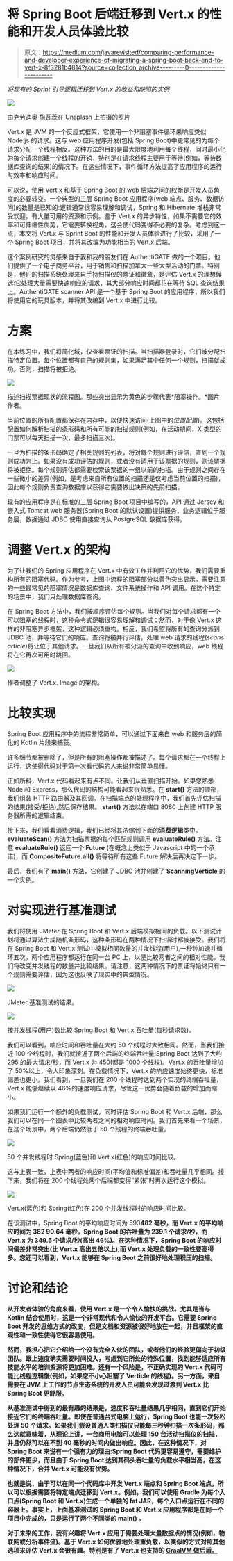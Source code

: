 # 将 Spring Boot 后端迁移到 Vert.x 的性能和开发人员体验比较

> 原文：<https://medium.com/javarevisited/comparing-performance-and-developer-experience-of-migrating-a-spring-boot-back-end-to-vert-x-8f3281b4814?source=collection_archive---------0----------------------->

*将现有的 Sprint 引导逻辑迁移到 Vert.x 的收益和缺陷的实例*

![](img/f30e0966d6ab53f0425d33e26fe029ff.png)

由[克劳迪奥·施瓦茨](https://unsplash.com/@purzlbaum)在 [Unsplash](https://unsplash.com/photos/wMgW6bjjzZU) 上拍摄的照片

Vert.x 是 JVM 的一个反应式框架，它使用一个非阻塞事件循环来响应类似 Node.js 的请求。这与 web 应用程序开发(包括 Spring Boot)中更常见的为每个请求分配一个线程相反。这种方法的目的是最大限度地利用每个线程，同时最小化为每个请求创建一个线程的开销，特别是在请求线程主要用于等待(例如，等待数据库查询的结果)的情况下。在这些情况下，事件循环方法提高了应用程序的运行时效率和响应时间。

可以说，使用 Vert.x 和基于 Spring Boot 的 web 后端之间的权衡是开发人员角度的必要转变。一个典型的三层 Spring Boot 应用程序(web 端点、服务、数据访问)的数量是已知的:逻辑通常很容易理解和调试，Spring 和 Hibernate 堆栈非常受欢迎，有大量可用的资源和示例。鉴于 Vert.x 的异步特性，如果不需要它的效率和可伸缩性优势，它需要转换视角，这会使代码变得不必要的复杂。考虑到这一点，本文将 Vert.x 与 Sprint Boot 的性能和开发人员体验进行了比较，采用了一个 Spring Boot 项目，并将其改编为功能相当的 Vert.x 后端。

这个案例研究的灵感来自于我和我的朋友们在 AuthentiGATE 做的一个项目。他们提供了一个电子商务平台，用于销售和扫描加拿大一些大型活动的门票。特别是，他们的扫描系统处理来自手持扫描仪的票证和徽章，是评估 Vert.x 的理想候选:它处理大量需要快速响应的请求，其大部分响应时间都花在等待 SQL 查询结果上。AuthentiGATE scanner API 是一个基于 Spring Boot 的应用程序，所以我们将使用它的玩具版本，并将其改编到 Vert.x 中进行比较。

# 方案

在本练习中，我们将简化域，仅查看票证的扫描。当扫描器登录时，它们被分配扫描特定位置。每个位置都有自己的规则集，如果满足其中任何一个规则，扫描就成功。否则，扫描将被拒绝。

![](img/4b8f0627218ceb4ea42be0d2019b1776.png)

描述扫描票据现状的流程图。那些突出显示为黄色的步骤代表*阻塞操作。*图片作者。

当前位置的所有配置都保存在内存中，以便快速访问(上图中的*位置配置*)。这包括配置如何解析扫描的条形码和所有可能的扫描规则(例如，在活动期间，X 类型的门票可以每天扫描一次，最多扫描三次)。

一旦为扫描的条形码确定了相关规则的列表，将对每个规则进行评估，直到一个规则成功为止。如果没有成功评估的规则，或者没有适用于该票据的规则，则该票据将被拒绝。每个规则评估都需要检索该票据的一组以前的扫描。由于规则之间存在一些微小的差异(例如，是考虑来自所有位置的扫描还是仅考虑当前位置的扫描)，因此每个规则负责查询数据库以获得它需要做出决策的先前扫描。

现有的应用程序是在标准的三层 Spring Boot 项目中编写的，API 通过 Jersey 和嵌入式 Tomcat web 服务器(Spring Boot 的默认设置)提供服务，业务逻辑位于服务层，数据通过 JDBC 使用直接查询从 PostgreSQL 数据库获得。

# 调整 Vert.x 的架构

为了让我们的 Spring 应用程序在 Vert.x 中有效工作并利用它的优势，我们需要重构所有的阻塞代码。作为参考，上图中流程的阻塞部分以黄色突出显示。需要注意的一些最常见的阻塞情况是数据库查询、文件系统操作和 API 调用。在这个特定的场景中，我们只处理数据库查询。

在 Spring Boot 方法中，我们按顺序评估每个规则。当我们对每个请求都有一个可以阻塞的线程时，这种命令式逻辑很容易理解和调试；然而，对于像 Vert.x 这样的非阻塞异步框架，这种逻辑必须重构。相反，我们希望将所有的查询分派到 JDBC 池，并等待它们的响应。查询将被并行评估，处理 web 请求的线程(*scans article*)将让位于其他请求。一旦我们从所有被分派的查询中收到响应，web 线程将在它再次可用时跳回。

![](img/e7b7d75c54ef3d268a3806d890fc648b.png)

作者调整了 Vert.x. Image 的架构。

# 比较实现

Spring Boot 应用程序中的流程非常简单，可以通过下面来自 web 和服务层的简化的 Kotlin 片段来捕获。

许多细节都被删除了，但是所有的阻塞操作都被描述了。每个请求都在一个线程上运行，这使得代码对于第一次看代码的人来说非常简单易懂。

正如所料，Vert.x 代码看起来有点不同。让我们从垂直扫描开始。如果您熟悉 Node 和 Express，那么代码的结构可能看起来很熟悉。在 **start()** 方法的顶部，我们组装 HTTP 路由器及其回调。在扫描端点的处理程序中，我们首先评估扫描的结果(接受/拒绝),然后保存结果。 **start()** 方法以在端口 8080 上创建 HTTP 服务器所需的逻辑结束。

接下来，我们看看消费逻辑，我们已经将其浓缩到下面的**消费逻辑**类中。 **evaluateScan()** 方法为扫描票据的每个匹配规则调用 **evaluateRule()** 方法。注意 **evaluateRule()** 返回一个 **Future** (在概念上类似于 Javascript 中的一个承诺)，而 **CompositeFuture.all()** 将等待所有这些 Future 解决后再决定下一步。

最后，我们有了 **main()** 方法，它创建了 JDBC 池并创建了 **ScanningVerticle** 的一个实例。

# 对实现进行基准测试

我们将使用 JMeter 在 Spring Boot 和 Vert.x 后端模拟相同的负载。以下测试计划将通过算法生成随机条形码，这种条形码在两种情况下扫描时都被接受。我们将在 Spring Boot 和 Vert.x 测试中模拟相同数量的并发线程(用户),一秒钟加速并循环五次。两个应用程序都运行在同一台 PC 上，以便比较两者之间的相对性能。我们将改变并发线程的数量并比较结果。请注意，这两种情况下的票证将始终只有一个规则需要评估，因为这也反映了现实中的典型情况。

![](img/5739f174b03de1dbeeec2246b99732fe.png)

JMeter 基准测试的结果。

![](img/c805b9c70a7f5fb0994aef3fcbb065fb.png)

按并发线程(用户)数比较 Spring Boot 和 Vert.x 吞吐量(每秒请求数)。

我们可以看到，响应时间和吞吐量在大约 50 个线程时大致相同。然而，当我们接近 100 个线程时，我们就接近了两个后端的终端吞吐量:Spring Boot 达到了大约 295 的最大请求/秒，而 Vert.x 为 450(都是 1000 个线程)。Vert.x 的吞吐量增加了 50%以上，令人印象深刻。在负载情况下，Vert.x 的响应速度始终更快，标准偏差也更小。我们看到，一旦我们在 200 个线程时达到两个实现的终端吞吐量，Vert.x 能够继续以 46%的速度响应请求，尽管这一优势会随着负载的增加而缩小。

如果我们运行一个额外的负载测试，同时评估 Spring Boot 和 Vert.x 后端，那么我们可以在同一个图表中比较两者之间的相对响应时间。我们首先来看一个场景，在这个场景中，两个后端仍然低于 50 个线程的终端吞吐量。

![](img/68226233d2770d8577d04fe90717e0a3.png)

50 个并发线程时 Spring(蓝色)和 Vert.x(红色)的响应时间比较。

这与上表一致，上表中两者的响应时间(平均值和标准偏差)和吞吐量几乎相同。接下来，我们将在 200 个线程处两个后端都变得“紧张”时再次运行这个模拟。

![](img/33aa766723ad7e0dbff72f517144d5e5.png)

Vert.x(蓝色)和 Spring(红色)在 200 个并发线程时的响应时间比较。

在该测试中，Spring Boot 的平均响应时间为 593**482 毫秒，而 Vert.x 的平均响应时间为 382 90.64 毫秒。Spring Boot 的吞吐量为 239.1 个请求/秒，而 Vert.x 为 349.5 个请求/秒(高出 46%)。在这种情况下，Spring Boot 的响应时间偏差非常突出(比 Vert.x 高出五倍以上),而 Vert.x 处理负载的一致性要高得多。您还可以看到，Vert.x 能够在 Spring Boot 之前很好地处理积压的扫描。**

# **讨论和结论**

**从开发者体验的角度来看，使用 Vert.x 是一个令人愉快的挑战。尤其是当与 Kotlin 结合使用时，这是一个非常现代和令人愉快的开发平台。它需要 Spring Boot 开发的思维方式的改变，但是文档和资源被很好地放在一起，并且框架的直观性和一致性使得它很容易使用。**

**然而，我担心把它介绍给一个没有完全入伙的团队，或者他们的经验更偏向于初级团队。跟上速度确实需要时间投入，考虑到它所处的特殊位置，找到能够适应所有技能水平的培训资源将更加困难。还有一个风险是，不正确实现的 Vert.x 代码可能比线程逻辑慢(例如，如果您不小心阻塞了 Verticle 的线程)。另一方面，来自需要在 JVM 上工作的节点生态系统的开发人员可能会发现过渡到 Vert.x 比 Spring Boot 更舒服。**

**从基准测试中得到的最有趣的结果是，速度和吞吐量结果几乎相同，直到它们开始接近它们的终端吞吐量。即使在普通台式电脑上运行，Spring Boot 也能一次轻松处理 50 个请求。如果我们假设普通人类扫描仪只能每三秒钟扫描一次条形码，那么这就意味着，从理论上讲，一台商用电脑可以处理 150 台活动扫描仪的扫描，并且仍然可以在不到 40 毫秒的时间内做出响应。因此，在这种情况下，对 Spring Boot 来说有一个强有力的理由:Spring Boot 代码更容易遵守，需要维护的部件更少，而且由于 Spring Boot 达到其码头吞吐量的负载水平相当高，在这种情况下，合并 Vert.x 可能没有优势。**

**也就是说，由于可以在同一个代码库中开发 Vert.x 端点和 Spring Boot 端点，所以可以根据需要将特定端点迁移到 Vert.x。例如，我们可以使用 Gradle 为每个入口点(Spring Boot 和 Vert.x)生成一个单独的 fat JAR，每个入口点运行在不同的容器上。事实上，上面基准测试的 Spring Boot 和 Vert.x 应用程序都是在同一个项目中完成的，只是运行了两个不同类的 **main()** 。**

**对于未来的工作，我有兴趣将 Vert.x 应用于需要处理大量数据点的情况(例如，物联网或分析事件流)。基于 Vert.x 如何优雅地处理重负载，以类似的方式对照其他选项来评估 Vert.x 会很有趣。特别是有了 Vert.x 也支持的 [GraalVM 做后盾。](https://how-to.vertx.io/graal-native-image-howto/)**